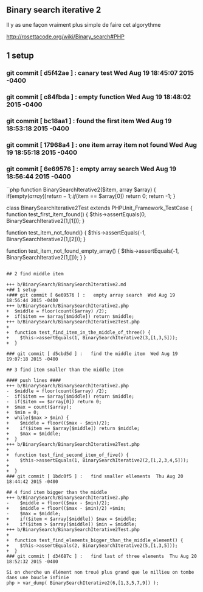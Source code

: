 ## Binary search iterative 2

Il y as une façon vraiment plus simple de faire cet algorythme

http://rosettacode.org/wiki/Binary_search#PHP

## 1 setup
### git commit [ d5f42ae ] :   canary test  Wed Aug 19 18:45:07 2015 -0400
### git commit [ c84fbda ] :   empty function  Wed Aug 19 18:48:02 2015 -0400
### git commit [ bc18aa1 ] :   found the first item  Wed Aug 19 18:53:18 2015 -0400
### git commit [ 17968a4 ] :   one item array item not found  Wed Aug 19 18:55:18 2015 -0400
### git commit [ 6e69576 ] :   empty array search  Wed Aug 19 18:56:44 2015 -0400
``php
function BinarySearchIterative2($item, array $array) {
  if(empty($array)) return -1;
  if($item == $array[0]) return 0;
  return -1;
}

class BinarySearchIterative2Test extends PHPUnit_Framework_TestCase { 
  function test_first_item_found() {
    $this->assertEquals(0, BinarySearchIterative2(1,[1]));
  }

  function test_item_not_found() {
    $this->assertEquals(-1, BinarySearchIterative2(1,[2]));
  }

  function test_item_not_found_empty_array() {
    $this->assertEquals(-1, BinarySearchIterative2(1,[]));
  }
}
```

## 2 find middle item

+++ b/BinarySearch/BinarySearchIterative2.md
+## 1 setup
+### git commit [ 6e69576 ] :   empty array search  Wed Aug 19 18:56:44 2015 -0400
+++ b/BinarySearch/BinarySearchIterative2.php
+  $middle = floor(count($array) /2);
+  if($item == $array[$middle]) return $middle;
+++ b/BinarySearch/BinarySearchIterative2Test.php
+
+  function test_find_item_in_the_middle_of_three() {
+    $this->assertEquals(1, BinarySearchIterative2(3,[1,3,5]));
+  }

### git commit [ d5cbd5d ] :   find the middle item  Wed Aug 19 19:07:18 2015 -0400

## 3 find item smaller than the middle item

#### push lines ####
+++ b/BinarySearch/BinarySearchIterative2.php
-  $middle = floor(count($array) /2);
-  if($item == $array[$middle]) return $middle;
-  if($item == $array[0]) return 0;
+  $max = count($array);
+  $min = 0;
+  while($max > $min) {
+    $middle = floor(($max - $min)/2);
+    if($item == $array[$middle]) return $middle;
+    $max = $middle;
+  }
+++ b/BinarySearch/BinarySearchIterative2Test.php
+
+  function test_find_second_item_of_five() {
+    $this->assertEquals(1, BinarySearchIterative2(2,[1,2,3,4,5]));
+
+  }
### git commit [ 1bdc0f5 ] :   find smaller ellements  Thu Aug 20 18:44:42 2015 -0400

## 4 find item bigger than the middle
+++ b/BinarySearch/BinarySearchIterative2.php
-    $middle = floor(($max - $min)/2);
+    $middle = floor(($max - $min)/2) +$min;
-    $max = $middle;
+    if($item < $array[$middle]) $max = $middle;
+    if($item > $array[$middle]) $min = $middle;
+++ b/BinarySearch/BinarySearchIterative2Test.php
+
+  function test_find_elements_bigger_than_the_middle_element() {
+    $this->assertEquals(2, BinarySearchIterative2(5,[1,3,5]));
+  }
### git commit [ d34687c ] :   find last of three elements  Thu Aug 20 18:52:32 2015 -0400

Si on cherche un élément non troué plus grand que le millieu on tombe dans une boucle infinie
php > var_dump( BinarySearchIterative2(6,[1,3,5,7,9]) );
